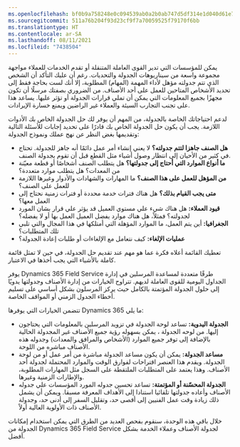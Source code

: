 ```yaml
---
ms.openlocfilehash: bf0b9a758248e0c094539ab0a2b0ab747d5df314e1d040d61e7aa7e064a5e601
ms.sourcegitcommit: 511a76b204f93d23cf9f7a70059525f79170f6bb
ms.translationtype: HT
ms.contentlocale: ar-SA
ms.lasthandoff: 08/11/2021
ms.locfileid: "7438504"
---
```

يمكن للمؤسسات التي تدير القوى العاملة المتنقلة أو تقدم الخدمات للعملاء مواجهة مجموعة واسعة من سيناريوهات الجدولة والتحديات. رغم أن عليك التأكد أن الشخص الذي تتم جدولته مؤهل لأداء المهمة (المهام) المطلوبة، إلا أنك لست بحاجة فقط إلى تحديد الأشخاص المتاحين للعمل على أحد الأصناف. من الضروري بصفتك مرسلًا أن تكون مجهزًا بجميع المعلومات التي يمكن أن تملي قرارات الجدولة أو تؤثر عليها. يساعد هذا على تجنب التجارب السيئة والعملاء غير الراضين ويمنع خسارة الإيرادات.

لدعم احتياجاتك الخاصة بالجدولة، من المهم أن يوفر لك حل الجدولة الخاص بك الأدوات اللازمة. يجب أن يكون حل الجدولة الخاص بك قادرًا على تحديد إجابات للأسئلة التالية وتقديمها بغض النظر عن نهج عملك ونموذج الجدولة:

 -  **هل الصنف جاهزا لتتم جدولته؟** لا يعني إنشاء أمر عمل دائمًا أنه جاهز للجدولة. تحتاج في كثير من الأحيان إلى انتظار وصول أشياء مثل القطع قبل أن تقوم بجدولة الصنف.
 -  **ما أنواع الموارد التي أحتاج إلى جدولتها؟** هل يتطلب الصنف أشخاصًا أو قطعة معيّنة من المعدات؟ هل يتطلب موارد متعددة؟
 -  **من المؤهل للعمل على هذا الصنف؟** ما المهارات والشهادات والأدوار وغيرها اللازمة للعمل على الصنف؟
 -  **متى يجب القيام بذلك؟** هل هناك فترات خدمة محددة أو فترات زمنية نحتاج إلى العمل معها؟
 -  **قيود العملاء:** هل هناك شيء علي مستوي العميل قد يؤثر علي قرار بشان المورد لجدولته؟ فمثلاً، هل هناك موارد يفضل العميل العمل بها أو لا يفضله؟
 -  **الجغرافيا:** أين يتم العمل، ما الموارد المؤهلة التي أمتلكها في هذا المجال والتي تلبي تلك المتطلبات؟
 -  **عمليات الإلغاء:** كيف نتعامل مع الإلغاءات أو طلبات إعادة الجدولة؟

تعطيك القائمة أعلاه فكرة عما هو مهم عند تقديم حل الجدولة، في حين لا تمثل قائمة كاملة بالأشياء التي يجب أخذها في الاعتبار.

يوفر Dynamics 365 Field Service طرقًا متعددة لمساعدة المرسلين في إدارة الجداول اليومية للقوى العاملة لديهم. تتراوح الخيارات من إدارة الأصناف وجدولتها يدويًا إلى حلول الجدولة المؤتمتة بالكامل حيث يركز المرسلون بشكل أساسي على تسليم أخطاء الجدول الزمني أو المواقف الخاصة.

تتضمن الخيارات التي يوفرها Dynamics 365 ما يلي:

 -  **الجدولة اليدوية:** تساعد لوحة الجدولة في تزويد المرسلين بالمعلومات التي يحتاجون إليها. من لوحه الجدولة ، يمكن بسهوله رؤية جميع الأصناف غير المجدولة الحالية بالإضافة إلى توفر جميع الموارد (الأشخاص والمرافق والمعدات) وجدوله هذه الأصناف مباشره من اللوحة.
 -  **مساعد الجدولة:** يمكن أن يكون مساعد الجدولة مباشرة من أمر عمل أو من لوحة الجدولة. ويقدم هذا العنصر اقتراحات لفوارق الوقت والموارد المحتملة لجدولة أحد الأصناف. وهذا يعتمد على المتطلبات الملتقطة على السجل مثل المهارات المطلوبة، والإطارات الزمنية وغيرها.
 -  **الجدولة المحسّنة أو المؤتمتة:** تساعد تحسين جدوله المورد المؤسسات علي جدوله الأصناف وأعاده جدولتها تلقائيا استنادا إلى الأهداف المعرفة مسبقا. ويمكن أن يشمل ذلك زيادة وقت عمل الفنيين إلى أقصى حد، وتقليل السفر إلى أدنى حد، وجدولة الأصناف ذات الأولوية العالية أولاً.

خلال باقي هذه الوحدة، سنقوم بفحص العديد من الطرق التي يمكن استخدام إمكانات الجدولة من Dynamics 365 Field Service لجدولة الأصناف وعملاء الخدمة بشكل أفضل.

